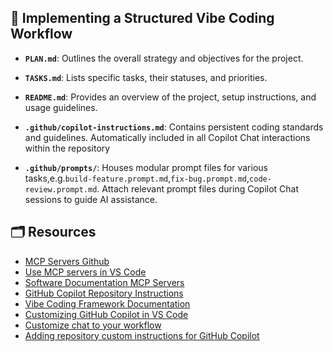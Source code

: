 ## 🧱 Implementing a Structured Vibe Coding Workflow

* **`PLAN.md`**: Outlines the overall strategy and objectives for the project.

* **`TASKS.md`**: Lists specific tasks, their statuses, and priorities.

* **`README.md`**: Provides an overview of the project, setup instructions, and usage guidelines.

* **`.github/copilot-instructions.md`**: Contains persistent coding standards and guidelines. Automatically included in all Copilot Chat interactions within the repository

* **`.github/prompts/`**: Houses modular prompt files for various tasks,e.g.`build-feature.prompt.md`,`fix-bug.prompt.md`,`code-review.prompt.md`. Attach relevant prompt files during Copilot Chat sessions to guide AI assistance.

## 🗂️ Resources
- [MCP Servers Github](https://github.com/modelcontextprotocol/servers?tab=readme-ov-file)
- [Use MCP servers in VS Code](https://code.visualstudio.com/docs/copilot/customization/mcp-servers)
- [Software Documentation MCP Servers](https://medium.com/@joe.njenga/these-11-software-documentation-mcp-servers-will-ease-your-pain-and-support-burden-8f0db77477ab)
- [GitHub Copilot Repository Instructions](https://docs.github.com/en/copilot/customizing-copilot/adding-repository-custom-instructions-for-github-copilot?utm_source=chatgpt.com)
- [Vibe Coding Framework Documentation](https://docs.google.com/document/d/12ATcyjCEKh8T-MPDZ-VMiQ1XMa9FUvvk2QazrsKoiR8/edit?tab=t.0)
- [Customizing GitHub Copilot in VS Code](https://code.visualstudio.com/docs/copilot/copilot-customization)
- [Customize chat to your workflow](https://code.visualstudio.com/docs/copilot/customization/overview#_custom-instructions)
- [Adding repository custom instructions for GitHub Copilot](https://docs.github.com/en/copilot/how-tos/configure-custom-instructions/add-repository-instructions)
